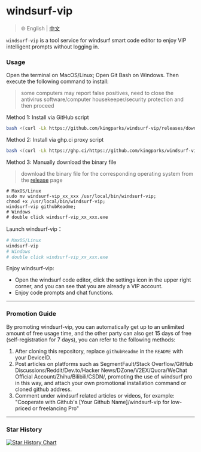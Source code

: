 # windsurf-vip

> 🌐️ English | [中文](README_CN.md)

`windsurf-vip` is a tool service for windsurf smart code editor to enjoy VIP intelligent prompts without logging in.


### Usage

Open the terminal on MacOS/Linux; Open Git Bash on Windows. Then execute the following command to install:
>some computers may report false positives, need to close the antivirus software/computer housekeeper/security protection and then proceed

Method 1: Install via GitHub script
```bash
bash <(curl -Lk https://github.com/kingparks/windsurf-vip/releases/download/latest/i.sh) githubReadme
```
Method 2: Install via ghp.ci proxy script
```bash
bash <(curl -Lk https://ghp.ci/https://github.com/kingparks/windsurf-vip/releases/download/latest/install.sh) githubReadme
```
Method 3: Manually download the binary file
> download the binary file for the corresponding operating system from the [release](https://github.com/kingparks/windsurf-vip/releases) page
 ```shell
# MaxOS/Linux
sudo mv windsurf-vip_xx_xxx /usr/local/bin/windsurf-vip;
chmod +x /usr/local/bin/windsurf-vip;
windsurf-vip githubReadme;
# Windows 
# double click windsurf-vip_xx_xxx.exe
```

Launch windsurf-vip：
```bash
# MaxOS/Linux
windsurf-vip
# Windows
# double click windsurf-vip_xx_xxx.exe
```

<!--
<details>
<summary>Precautions for using strong proxy mode</summary>

Strong proxy mode For the first time after starting, you need to install the trusted certificate. The certificate will be automatically generated after the first start command, and the path is `~/.windsurf-vip/windsurf-vip-ca-cert.pem`.
* MacOS: Execute `open ~/.windsurf-vip` in the terminal, double-click the windsurf-vip-ca-cert.pem file, pop up the "Keychain Access" window, select the certificate, search for windsurf-vip, double-click windsurf-vip, expand trust, select "Always trust when using this certificate", close the pop-up window, enter the password to confirm, and the certificate is installed.
* Windows: Search for cer in windows, select the `certmgr.msc` function, expand `Trusted Root Certification Authorities`, select `Certificates`, right-click `All Tasks`, select `Import...`, next, enter the `%homepath%\.windsurf-vip\windsurf-vip-ca-cert.pem` file, next all the way, complete; reopen the browser.
* Linux: //TODO linux currently only supports minimalist mode

</details>
-->

Enjoy windsurf-vip:
* Open the windsurf code editor, click the settings icon in the upper right corner, and you can see that you are already a VIP account.
* Enjoy code prompts and chat functions.

---
### Promotion Guide
By promoting windsurf-vip, you can automatically get up to an unlimited amount of free usage time, and the other party can also get 15 days of free (self-registration for 7 days), you can refer to the following methods:
1. After cloning this repository, replace `githubReadme` in the `README` with your DeviceID.
2. Post articles on platforms such as SegmentFault/Stack Overflow/GitHub Discussions/Reddit/Dev.to/Hacker News/DZone/V2EX/Quora/WeChat Official Account/Zhihu/Bilibili/CSDN/, promoting the use of windsurf pro in this way, and attach your own promotional installation command or cloned github address.
3. Comment under windsurf related articles or videos, for example: "Cooperate with Github's [Your Github Name]/windsurf-vip for low-priced or freelancing Pro"
---
### Star History
<a href="https://star-history.com/#kingparks/windsurf-vip&Date">
 <picture>
   <source media="(prefers-color-scheme: dark)" srcset="https://api.star-history.com/svg?repos=kingparks/windsurf-vip&type=Date&theme=dark" />
   <source media="(prefers-color-scheme: light)" srcset="https://api.star-history.com/svg?repos=kingparks/windsurf-vip&type=Date" />
   <img alt="Star History Chart" src="https://api.star-history.com/svg?repos=kingparks/windsurf-vip&type=Date" />
 </picture>
</a>